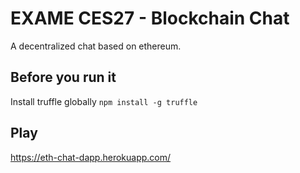 # EXAME CES27 - Blockchain Chat

A decentralized chat based on ethereum.

## Before you run it

Install truffle globally
`npm install -g truffle`

## Play
https://eth-chat-dapp.herokuapp.com/
